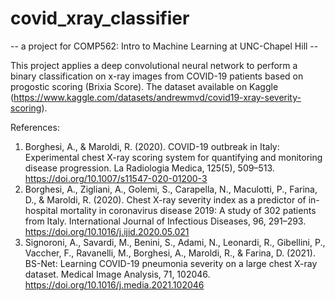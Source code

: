 # covid_xray_classifier


-- a project for COMP562: Intro to Machine Learning at UNC-Chapel Hill --

This project applies a deep convolutional neural network to perform a binary classification on x-ray images from COVID-19 patients based on progostic scoring (Brixia Score). The dataset available on Kaggle (https://www.kaggle.com/datasets/andrewmvd/covid19-xray-severity-scoring).

References:
1. Borghesi, A., & Maroldi, R. (2020). COVID-19 outbreak in Italy: Experimental chest X-ray scoring system for quantifying and monitoring disease progression. La Radiologia Medica, 125(5), 509–513. https://doi.org/10.1007/s11547-020-01200-3
2. Borghesi, A., Zigliani, A., Golemi, S., Carapella, N., Maculotti, P., Farina, D., & Maroldi, R. (2020). Chest X-ray severity index as a predictor of in-hospital mortality in coronavirus disease 2019: A study of 302 patients from Italy. International Journal of Infectious Diseases, 96, 291–293. https://doi.org/10.1016/j.ijid.2020.05.021
3. Signoroni, A., Savardi, M., Benini, S., Adami, N., Leonardi, R., Gibellini, P., Vaccher, F., Ravanelli, M., Borghesi, A., Maroldi, R., & Farina, D. (2021). BS-Net: Learning COVID-19 pneumonia severity on a large chest X-ray dataset. Medical Image Analysis, 71, 102046. https://doi.org/10.1016/j.media.2021.102046
